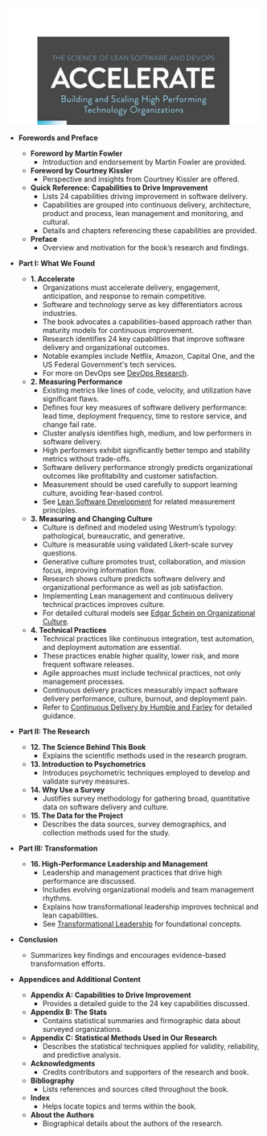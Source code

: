 ![Accelerate-NicoleFergrson](Accelerate-NicoleFergrson.best.png)

- **Forewords and Preface**
  - **Foreword by Martin Fowler**
    - Introduction and endorsement by Martin Fowler are provided.
  - **Foreword by Courtney Kissler**
    - Perspective and insights from Courtney Kissler are offered.
  - **Quick Reference: Capabilities to Drive Improvement**
    - Lists 24 capabilities driving improvement in software delivery.
    - Capabilities are grouped into continuous delivery, architecture, product and process, lean management and monitoring, and cultural.
    - Details and chapters referencing these capabilities are provided.
  - **Preface**
    - Overview and motivation for the book’s research and findings.

- **Part I: What We Found**
  - **1. Accelerate**
    - Organizations must accelerate delivery, engagement, anticipation, and response to remain competitive.
    - Software and technology serve as key differentiators across industries.
    - The book advocates a capabilities-based approach rather than maturity models for continuous improvement.
    - Research identifies 24 key capabilities that improve software delivery and organizational outcomes.
    - Notable examples include Netflix, Amazon, Capital One, and the US Federal Government's tech services.
    - For more on DevOps see [DevOps Research](https://continuousdelivery.com/2016/04/the-flaw-at-the-heart-of-bimodal-it/).
  - **2. Measuring Performance**
    - Existing metrics like lines of code, velocity, and utilization have significant flaws.
    - Defines four key measures of software delivery performance: lead time, deployment frequency, time to restore service, and change fail rate.
    - Cluster analysis identifies high, medium, and low performers in software delivery.
    - High performers exhibit significantly better tempo and stability metrics without trade-offs.
    - Software delivery performance strongly predicts organizational outcomes like profitability and customer satisfaction.
    - Measurement should be used carefully to support learning culture, avoiding fear-based control.
    - See [Lean Software Development](https://www.lean.org) for related measurement principles.
  - **3. Measuring and Changing Culture**
    - Culture is defined and modeled using Westrum’s typology: pathological, bureaucratic, and generative.
    - Culture is measurable using validated Likert-scale survey questions.
    - Generative culture promotes trust, collaboration, and mission focus, improving information flow.
    - Research shows culture predicts software delivery and organizational performance as well as job satisfaction.
    - Implementing Lean management and continuous delivery technical practices improves culture.
    - For detailed cultural models see [Edgar Schein on Organizational Culture](https://sloanreview.mit.edu/article/edgar-schein-on-organizational-culture/).
  - **4. Technical Practices**
    - Technical practices like continuous integration, test automation, and deployment automation are essential.
    - These practices enable higher quality, lower risk, and more frequent software releases.
    - Agile approaches must include technical practices, not only management processes.
    - Continuous delivery practices measurably impact software delivery performance, culture, burnout, and deployment pain.
    - Refer to [Continuous Delivery by Humble and Farley](https://continuousdelivery.com/book/) for detailed guidance.

- **Part II: The Research**
  - **12. The Science Behind This Book**
    - Explains the scientific methods used in the research program.
  - **13. Introduction to Psychometrics**
    - Introduces psychometric techniques employed to develop and validate survey measures.
  - **14. Why Use a Survey**
    - Justifies survey methodology for gathering broad, quantitative data on software delivery and culture.
  - **15. The Data for the Project**
    - Describes the data sources, survey demographics, and collection methods used for the study.

- **Part III: Transformation**
  - **16. High-Performance Leadership and Management**
    - Leadership and management practices that drive high performance are discussed.
    - Includes evolving organizational models and team management rhythms.
    - Explains how transformational leadership improves technical and lean capabilities.
    - See [Transformational Leadership](https://hbr.org/2000/07/what-leaders-really-do) for foundational concepts.

- **Conclusion**
  - Summarizes key findings and encourages evidence-based transformation efforts.

- **Appendices and Additional Content**
  - **Appendix A: Capabilities to Drive Improvement**
    - Provides a detailed guide to the 24 key capabilities discussed.
  - **Appendix B: The Stats**
    - Contains statistical summaries and firmographic data about surveyed organizations.
  - **Appendix C: Statistical Methods Used in Our Research**
    - Describes the statistical techniques applied for validity, reliability, and predictive analysis.
  - **Acknowledgments**
    - Credits contributors and supporters of the research and book.
  - **Bibliography**
    - Lists references and sources cited throughout the book.
  - **Index**
    - Helps locate topics and terms within the book.
  - **About the Authors**
    - Biographical details about the authors of the research.
